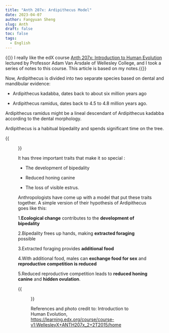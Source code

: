 ```yaml
---
title: "Anth 207x: Ardipithecus Model"
date: 2023-04-07
author: Fangyuan Sheng
slug: Anth
draft: false
toc: false
tags:
  - English
---
```


{{<block class="note">}}
I really like the edX course [Anth 207x: Introduction to Human Evolution](https://learning.edx.org/course/course-v1:WellesleyX+ANTH207x_2+2T2015/home) lectured by Professor Adam Van Arsdale of Wellesley College, and I took a series of notes to this course. This article is based on my notes.{{<end>}}

Now, Ardipithecus is divided into two separate species based on dental and mandibular evidence:
  
- Ardipithecus kadabba, dates back to about six million years ago 
  
- Ardipithecus ramidus, dates back to 4.5 to 4.8 million years ago.

Ardipithecus ramidus might be a lineal descendant of Ardipithecus kadabba according to the dental morphology. 
  
Ardipithecus is a habitual bipedality and spends significant time on the tree. 
  
{{<figure src="https://hellenshengfy.github.io/homini7.jpg">}}
  
It has three important traits that make it so special :
 
- The development of bipedality
  
- Reduced honing canine
  
- The loss of visible estrus. 

Anthropologists have come up with a model that put these traits together. A simple version of their hypothesis of Ardipithecus goes like this: 
  
1.**Ecological change** contributes to the **development of bipedality**
  
2.Bipedality frees up hands, making **extracted foraging** possible
  
3.Extracted foraging provides **additional food**
  
4.With additional food, males can **exchange food for sex** and **reproductive competition is reduced**
  
5.Reduced reproductive competition leads to **reduced honing canine** and **hidden ovulation**.

{{<figure src="https://hellenshengfy.github.io/homini6.jpg">}}
  
References and photo credit to: Introduction to Human Evolution, https://learning.edx.org/course/course-v1:WellesleyX+ANTH207x_2+2T2015/home
